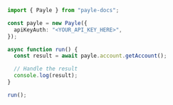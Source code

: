 <!-- Start SDK Example Usage [usage] -->
```typescript
import { Payle } from "payle-docs";

const payle = new Payle({
  apiKeyAuth: "<YOUR_API_KEY_HERE>",
});

async function run() {
  const result = await payle.account.getAccount();

  // Handle the result
  console.log(result);
}

run();

```
<!-- End SDK Example Usage [usage] -->